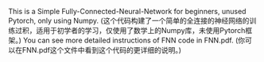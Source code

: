 This is a Simple Fully-Connected-Neural-Network for beginners, unused Pytorch, only using Numpy.
(这个代码构建了一个简单的全连接的神经网络的训练过积，适用于初学者的学习，仅使用了数学上的Numpy库，未使用Pytorch框架。)
You can see more detailed instructions of FNN code in FNN.pdf.
(你可以在FNN.pdf这个文件中看到这个代码的更详细的说明。)
